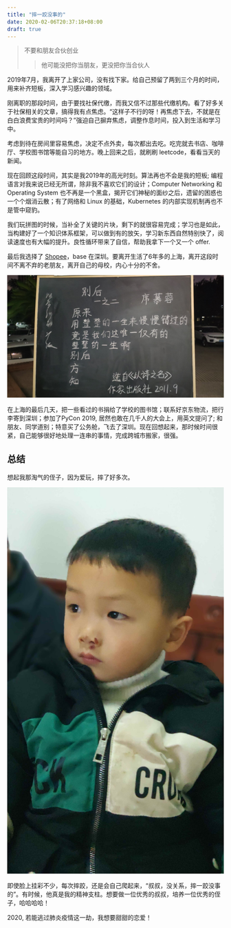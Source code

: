 ```yaml
---
title: "摔一跤没事的"
date: 2020-02-06T20:37:18+08:00
draft: true
---
```


> 不要和朋友合伙创业
>> 他可能没把你当朋友，更没把你当合伙人

2019年7月，我离开了上家公司，没有找下家。给自己预留了两到三个月的时间，用来补齐短板，深入学习感兴趣的领域。

<!-- 前 leader 是我进入工业界编程的领路人，16年在 Ruff，跟着他做了4个多月的前端，那时候公司氛围很好，折腾了不少东西。虽说现在不再做前端，但领悟到的编程思想，至今受用。 -->

刚离职的那段时间，由于要找社保代缴，而我又信不过那些代缴机构。看了好多关于社保相关的文章，搞得我有点焦虑。“这样子不行的呀！再焦虑下去，不就是在白白浪费宝贵的时间吗？”强迫自己摒弃焦虑，调整作息时间，投入到生活和学习中。

考虑到待在房间里容易焦虑，决定不点外卖，每次都出去吃。吃完就去书店、咖啡厅、学校图书馆等能自习的地方。晚上回来之后，就刷刷 leetcode，看看当天的新闻。

现在回顾这段时间，其实是我2019年的高光时刻。算法再也不会是我的短板; 编程语言对我来说已经无所谓，除非我不喜欢它们的设计；Computer Networking 和 Operating System 也不再是一个黑盒，揭开它们神秘的面纱之后，遗留的困惑也一个个烟消云散；有了网络和 Linux 的基础，Kubernetes 的内部实现机制再也不是管中窥豹。

我们玩拼图的时候，当补全了关键的片块，剩下的就很容易完成；学习也是如此，当构建好了一个知识体系框架，可以做到有的放矢，学习新东西自然特别快了，阅读速度也有大幅的提升。良性循环带来了自信，帮助我拿下一个又一个 offer.

最后我选择了 [Shopee](https://shopee.com/)，base 在深圳。要离开生活了6年多的上海，离开这段时间不离不弃的老朋友，离开自己的母校，内心十分的不舍。

![](../../static/images/摔一跤没事的/别后%20at%20华师大图书馆.jpg)


在上海的最后几天，把一些看过的书捐给了学校的图书馆；联系好京东物流，把行李寄到深圳；参加了PyCon 2019, 居然也敢在几千人的大会上，用英文提问了; 和朋友、同学道别；特意买了公务舱，飞去了深圳。现在回想起来，那时候时间很紧，自己能够很好地处理一连串的事情，完成跨城市搬家，很强。

## 总结

想起我那淘气的侄子，因为爱玩，摔了好多次。

![眼睛放光的侄子](../../static/images/摔一跤没事的/侄子.jpg)

即使脸上挂彩不少，每次摔跤，还是会自己爬起来，“叔叔，没关系，摔一跤没事的”。有时候，他真是我的精神支柱。想要做一位优秀的叔叔，培养一位优秀的侄子，哈哈哈哈！

2020, 若能逃过肺炎疫情这一劫，我想要甜甜的恋爱！